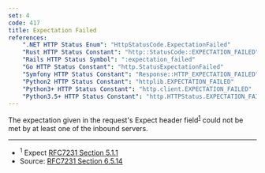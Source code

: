 ```yaml
---
set: 4
code: 417
title: Expectation Failed
references:
    ".NET HTTP Status Enum": "HttpStatusCode.ExpectationFailed"
    "Rust HTTP Status Constant": "http::StatusCode::EXPECTATION_FAILED"
    "Rails HTTP Status Symbol": ":expectation_failed"
    "Go HTTP Status Constant": "http.StatusExpectationFailed"
    "Symfony HTTP Status Constant": "Response::HTTP_EXPECTATION_FAILED"
    "Python2 HTTP Status Constant": "httplib.EXPECTATION_FAILED"
    "Python3+ HTTP Status Constant": "http.client.EXPECTATION_FAILED"
    "Python3.5+ HTTP Status Constant": "http.HTTPStatus.EXPECTATION_FAILED"
---
```


The expectation given in the request's Expect header field<sup>[1](#ref-1)</sup> could not be met by at least one of the inbound servers.

---

* <span id="ref-1"><sup>1</sup> Expect [RFC7231 Section 5.1.1][2]</span>
* Source: [RFC7231 Section 6.5.14][1]

[1]: <https://tools.ietf.org/html/rfc7231#section-6.5.14>
[2]: <https://tools.ietf.org/html/rfc7231#section-5.1.1>
